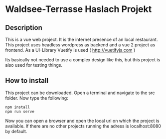 # Waldsee-Terrasse Haslach Projekt

## Description
This is a vue web project. 
It is the internet presence of an local restaurant.
This project uses headless wordpress as backend and a vue 2 project as frontend. 
As a UI-Library Vuetify is used ( http://vuetifyjs.com )

Its basically not needed to use a complex design like this, 
but this project is also used for testing things. 

## How to install
This project can be downloaded.
Open a terminal and navigate to the src folder. 
Now type the following: 

```console
npm install
npm run serve
```

Now you can open a browser and open the local url on which the project is available. 
If there are no other projects running the adress is localhost:8080 by default.
